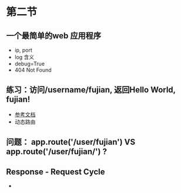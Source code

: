 # 第二节

## 一个最简单的web 应用程序

- ip, port
- log 含义
- debug=True
- 404 Not Found

## 练习：访问/username/fujian, 返回Hello World, fujian!

- [参考文档](http://flask.pocoo.org/docs/0.12/quickstart/#variable-rules)
- 动态路由

## 问题： app.route('/user/fujian') VS app.route('/user/fujian/') ?

## Response - Request Cycle

- 
